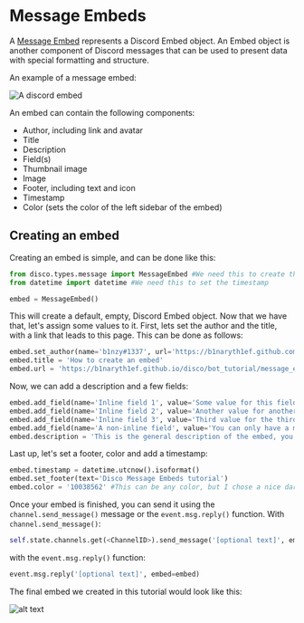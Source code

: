 # Message Embeds

A [Message Embed](https://b1naryth1ef.github.io/disco/api/disco_types_message.html#messageembed) represents a Discord Embed object. An Embed object is another component of Discord messages that can be used to present data with special formatting and structure.

An example of a message embed: 

![A discord embed](https://i.stack.imgur.com/HRWHk.png "A discord embed")

An embed can contain the following components:
* Author, including link and avatar
* Title
* Description
* Field(s)
* Thumbnail image
* Image
* Footer, including text and icon
* Timestamp
* Color (sets the color of the left sidebar of the embed)

## Creating an embed
Creating an embed is simple, and can be done like this:
```py
from disco.types.message import MessageEmbed #We need this to create the embed
from datetime import datetime #We need this to set the timestamp

embed = MessageEmbed()
```
This will create a default, empty, Discord Embed object. Now that we have that, let's assign some values to it. First, lets set the author and the title, with a link that leads to this page. This can be done as follows:
```py
embed.set_author(name='b1nzy#1337', url='https://b1naryth1ef.github.com/disco', icon_url='http://i.imgur.com/1tjdUId.jpg')
embed.title = 'How to create an embed'
embed.url = 'https://b1naryth1ef.github.io/disco/bot_tutorial/message_embeds.html' #This URL will be hooked up to the title of the embed
```
Now, we can add a description and a few fields:
```py
embed.add_field(name='Inline field 1', value='Some value for this field', inline=True)
embed.add_field(name='Inline field 2', value='Another value for another field', inline=True)
embed.add_field(name='Inline field 3', value='Third value for the third field', inline=True)
embed.add_field(name='A non-inline field', value='You can only have a max of 3 inline field on 1 line', inline=False)
embed.description = 'This is the general description of the embed, you can use the Discord supported MD in here too, to make it look extra fancy. For example, creating some **bold** or ~~strikethrough~~ text.'
```
Last up, let's set a footer, color and add a timestamp:
```py
embed.timestamp = datetime.utcnow().isoformat()
embed.set_footer(text='Disco Message Embeds tutorial')
embed.color = '10038562' #This can be any color, but I chose a nice dark red tint
```

Once your embed is finished, you can send it using the `channel.send_message()` message or the `event.msg.reply()` function.
With `channel.send_message()`:
```py
self.state.channels.get(<ChannelID>).send_message('[optional text]', embed=embed)
```
with the `event.msg.reply()` function:
```py
event.msg.reply('[optional text]', embed=embed)
```

The final embed we created in this tutorial would look like this:

![alt text](http://i.imgur.com/G1sUcTm.png "The final embed")
